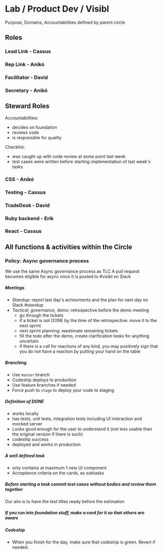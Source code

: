 # Lab / Product Dev / Visibl
Purpose, Domains, Accountabilities defined by parent circle.

## Roles

### Lead Link - Cassus
### Rep Link - Anikó
### Facilitator - David
### Secretary - Anikó

## Steward Roles
Accountabilities:
- decides on foundation
- reviews code
- is responsible for quality

Checklist:
- was caught up with code review at some point last week
- test cases were written before starting implementation of last week's tasks

### CSS - Anikó
### Testing - Cassus
### TradeDesk - David
### Ruby backend - Erik
### React - Cassus



## All functions & activities within the Circle

### Policy: Async governance process
We use the same Async governance process as TLC
A pull request becomes eligible for async once it is posted to #visibl on Slack

##### Meetings
- _Standup_: report last day's achievments and the plan for next day on Slack #standup
- _Tactical, governance, demo_: retrospective before the demo meeting
  - go through the tickets
  - if a ticket is not DONE by the time of the retrospective:
    move it to the next sprint
  - next sprint planning: reestimate remaining tickets
  - fill the todo after the demo, create clarification tasks for anything uncertain
  - if there is a call for reactions of any kind, you may positively sign that you do not have a reaction by putting your hand on the table

##### Branching
- Use `master` branch
- Codeship deploys to production
- Use feature branches if needed
- Force push to `stage` to deploy your code to staging

##### Definition of DONE
- works locally
- has tests, unit tests, integration tests including UI interaction and mocked server
- Looks good enough for the user to understand it (not less usable than the original version if there is such)
- codeship success
- deployed and works in production

##### A well defined task
- only contains at maximum 1 new UI component
- Acceptance criteria on the cards, as subtasks

##### Before starting a task commit test cases without bodies and review them together
Our aim is to have the test titles ready before the estimation

##### If you run into foundation stuff, make a card for it so that others are aware

##### Codeship
- When you finish for the day, make sure that codeship is green. Revert if needed.
